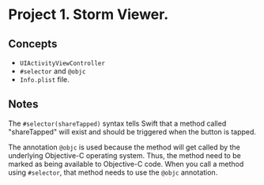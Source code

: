 
# Project 1. Storm Viewer.

## Concepts

- `UIActivityViewController`
- `#selector` and `@objc`
- `Info.plist` file.


## Notes

The `#selector(shareTapped)` syntax tells Swift that a method called "shareTapped" will exist and should be triggered when the button is tapped.

The annotation `@objc` is used because the method will get called by the underlying Objective-C operating system. Thus, the method need to be marked as being available to Objective-C code. When you call a method using `#selector`, that method needs to use the `@objc` annotation.


